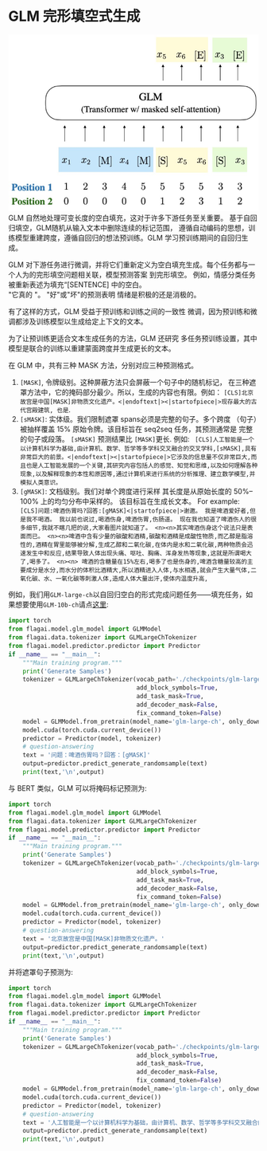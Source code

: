 
# GLM 完形填空式生成

![img.png](./img/glm_blank_filling.png)
GLM 自然地处理可变长度的空白填充，这对于许多下游任务至关重要。
基于自回归填空，GLM随机从输入文本中删除连续的标记范围，
遵循自动编码的思想，训练模型重建跨度，遵循自回归的想法预训练。GLM 学习预训练期间的自回归生成。

GLM 对下游任务进行微调，并将它们重新定义为空白填充生成。每个任务都与一个人为的完形填空问题相关联，模型预测答案
到完形填空。
例如，情感分类任务被重新表述为填充“[SENTENCE] 中的空白。  
"它真的  "。 "好"或"坏"的预测表明
情绪是积极的还是消极的。

有了这样的方式，GLM 受益于预训练和训练之间的一致性
微调，因为预训练和微调都涉及训练模型以生成给定上下文的文本。

为了让预训练更适合文本生成任务的方法，GLM 还研究
多任务预训练设置，其中模型是联合的训练以重建蒙面跨度并生成更长的文本。


在 GLM 中，共有三种 MASK 方法，分别对应三种预测格式。
1. ```[MASK]```, 令牌级别。这种屏蔽方法只会屏蔽一个句子中的随机标记，
   在三种遮罩方法中，它的掩码部分最少。所以，生成的内容也有限。例如： ``[CLS]北京故宫是中国[MASK]非物质文化遗产。<|endoftext|><|startofpiece|>现存最大的古代宫殿建筑, 也是``.
2. ```[sMASK]```: 实体级。我们限制遮罩
   spans必须是完整的句子。多个跨度
   （句子）被抽样覆盖 15%
   原始令牌。该目标旨在
   seq2seq 任务，其预测通常是
   完整的句子或段落。
  ```[sMASK]``` 预测结果比 ```[MASK]```更长. 例如: `` [CLS]人工智能是一个以计算机科学为基础,由计算机、数学、哲学等多学科交叉融合的交叉学科,[sMASK],具有非常巨大的前景。<|endoftext|><|startofpiece|>它涉及的信息量不仅非常巨大,而且也是人工智能发展的一个关键,其研究内容包括人的感觉、知觉和思维,以及如何理解各种现象,以及解释现象的本性和原因等,通过计算机来进行系统的分析推理、建立数学模型,并模拟人类意识。``
3. ```[gMASK]```: 文档级别。我们对单个跨度进行采样
   其长度是从原始长度的 50%–100% 上的均匀分布中采样的。
   该目标旨在生成长文本。 For example: ``[CLS]问题:啤酒伤胃吗?回答:[gMASK]<|startofpiece|>谢邀。 我是啤酒爱好者,但是我不喝酒。 我以前也说过,喝酒伤身,啤酒伤胃,伤肠道。 现在我也知道了啤酒伤人的很多细节,我就不瞎几把的说,大家看图片就知道了。 <n><n>其实啤酒伤身这个说法只是表面而已。 <n><n>啤酒中含有少量的碳酸和酒精,碳酸和酒精是成酸性物质,而乙醇是脂溶性的,酒精在胃里能够被分解,生成乙醇和二氧化碳,在体内是水和二氧化碳,两种物质会迅速发生中和反应,结果导致人体出现头痛、呕吐、胸痛、浑身发热等现象,这就是所谓喝大了,喝多了。 <n><n> 啤酒的含糖量在15%左右,喝多了也是伤身的,啤酒含糖量较高的主要成分是水分,而水分的体积比酒精大,所以酒精进入人体,与水相遇,就会产生大量气体,二氧化碳、水、一氧化碳等刺激人体,造成人体大量出汗,使体内温度升高,``


例如，我们用`GLM-large-ch`以自回归空白的形式完成问题任务——填充任务，如果想要使用`GLM-10b-ch`请点[这里](https://model.baai.ac.cn/model-detail/100001):
```python
import torch
from flagai.model.glm_model import GLMModel
from flagai.data.tokenizer import GLMLargeChTokenizer
from flagai.model.predictor.predictor import Predictor
if __name__ == "__main__":
    """Main training program."""
    print('Generate Samples') 
    tokenizer = GLMLargeChTokenizer(vocab_path='./checkpoints/glm-large-ch/cog-pretrain.model',
                                    add_block_symbols=True,
                                    add_task_mask=True,
                                    add_decoder_mask=False,
                                    fix_command_token=False)
    model = GLMModel.from_pretrain(model_name='glm-large-ch', only_download_config=False)
    model.cuda(torch.cuda.current_device())
    predictor = Predictor(model, tokenizer)
    # question-answering
    text = '问题：啤酒伤胃吗？回答：[gMASK]'
    output=predictor.predict_generate_randomsample(text)
    print(text,'\n',output)
```

与 BERT 类似，GLM 可以将掩码标记预测为:
```python
import torch
from flagai.model.glm_model import GLMModel
from flagai.data.tokenizer import GLMLargeChTokenizer
from flagai.model.predictor.predictor import Predictor
if __name__ == "__main__":
    """Main training program."""
    print('Generate Samples') 
    tokenizer = GLMLargeChTokenizer(vocab_path='./checkpoints/glm-large-ch/cog-pretrain.model',
                                    add_block_symbols=True,
                                    add_task_mask=True,
                                    add_decoder_mask=False,
                                    fix_command_token=False)
    model = GLMModel.from_pretrain(model_name='glm-large-ch', only_download_config=False)
    model.cuda(torch.cuda.current_device())
    predictor = Predictor(model, tokenizer)
    # question-answering
    text = '北京故宫是中国[MASK]非物质文化遗产。'
    output=predictor.predict_generate_randomsample(text)
    print(text,'\n',output)
```
并将遮罩句子预测为:

```python
import torch
from flagai.model.glm_model import GLMModel
from flagai.data.tokenizer import GLMLargeChTokenizer
from flagai.model.predictor.predictor import Predictor
if __name__ == "__main__":
    """Main training program."""
    print('Generate Samples') 
    tokenizer = GLMLargeChTokenizer(vocab_path='./checkpoints/glm-large-ch/cog-pretrain.model',
                                    add_block_symbols=True,
                                    add_task_mask=True,
                                    add_decoder_mask=False,
                                    fix_command_token=False)
    model = GLMModel.from_pretrain(model_name='glm-large-ch', only_download_config=False)
    model.cuda(torch.cuda.current_device())
    predictor = Predictor(model, tokenizer)
    # question-answering
    text = '人工智能是一个以计算机科学为基础，由计算机、数学、哲学等多学科交叉融合的交叉学科，[sMASK]，具有非常巨大的前景。'
    output=predictor.predict_generate_randomsample(text)
    print(text,'\n',output)
```